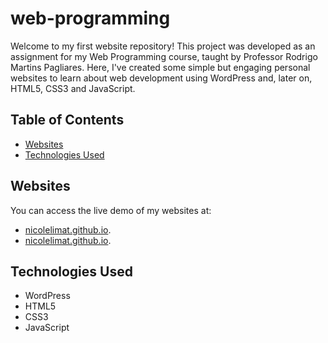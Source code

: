 # web-programming

Welcome to my first website repository! This project was developed as an assignment for my Web Programming course, taught by Professor Rodrigo Martins Pagliares. Here, I've created some simple but engaging personal websites to learn about web development using WordPress and, later on, HTML5, CSS3 and JavaScript.

## Table of Contents

- [Websites](#websites)
- [Technologies Used](#technologies-used)

## Websites

You can access the live demo of my websites at:
- [nicolelimat.github.io](https://nicolelimat.github.io).
- [nicolelimat.github.io](https://nicolelimat.github.io).

## Technologies Used

- WordPress
- HTML5
- CSS3
- JavaScript
